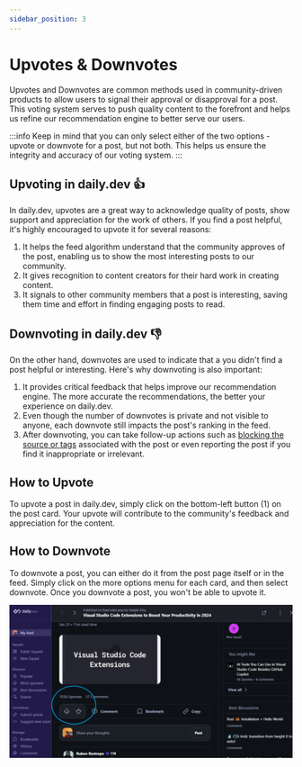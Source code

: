 ```yaml
---
sidebar_position: 3
---
```


# Upvotes & Downvotes

Upvotes and Downvotes are common methods used in community-driven products to allow users to signal their approval or disapproval for a post. This voting system serves to push quality content to the forefront and helps us refine our recommendation engine to better serve our users.

:::info
Keep in mind that you can only select either of the two options - upvote or downvote for a post, but not both. This helps us ensure the integrity and accuracy of our voting system.
:::

## Upvoting in daily.dev 👍

In daily.dev, upvotes are a great way to acknowledge quality of posts, show support and appreciation for the work of others. If you find a post helpful, it's highly encouraged to upvote it for several reasons:

1. It helps the feed algorithm understand that the community approves of the post, enabling us to show the most interesting posts to our community.
2. It gives recognition to content creators for their hard work in creating content.
3. It signals to other community members that a post is interesting, saving them time and effort in finding engaging posts to read.

## Downvoting in daily.dev 👎

On the other hand, downvotes are used to indicate that a you didn't find a post helpful or interesting. Here's why downvoting is also important:

1. It provides critical feedback that helps improve our recommendation engine. The more accurate the recommendations, the better your experience on daily.dev.
2. Even though the number of downvotes is private and not visible to anyone, each downvote still impacts the post's ranking in the feed.
3. After downvoting, you can take follow-up actions such as [blocking the source or tags](../setting-up-your-feed/blocking-tags-sources.md) associated with the post or even reporting the post if you find it inappropriate or irrelevant.


## How to Upvote

To upvote a post in daily.dev, simply click on the bottom-left button (1) on the post card. Your upvote will contribute to the community's feedback and appreciation for the content.

## How to Downvote

To downvote a post, you can either do it from the post page itself or in the feed. Simply click on the more options menu for each card, and then select downvote. Once you downvote a post, you won't be able to upvote it.

![alt text](https://github.com/dominicOT/docs/blob/main/docs/key-features/Screenshot%20(47).png)
